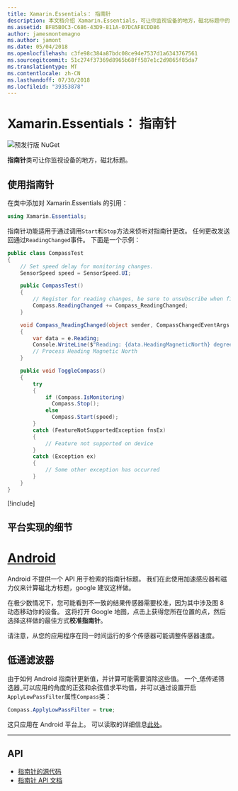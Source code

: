 ```yaml
---
title: Xamarin.Essentials： 指南针
description: 本文档介绍 Xamarin.Essentials，可让你监视设备的地方，磁北标题中的 Compass 类。
ms.assetid: BF85B0C3-C686-43D9-811A-07DCAF8CDD86
author: jamesmontemagno
ms.author: jamont
ms.date: 05/04/2018
ms.openlocfilehash: c3fe98c384a87bdc08ce94e7537d1a6343767561
ms.sourcegitcommit: 51c274f37369d8965b68ff587e1c2d9865f85da7
ms.translationtype: MT
ms.contentlocale: zh-CN
ms.lasthandoff: 07/30/2018
ms.locfileid: "39353878"
---
```

# <a name="xamarinessentials-compass"></a>Xamarin.Essentials： 指南针

![预发行版 NuGet](~/media/shared/pre-release.png)

**指南针**类可让你监视设备的地方，磁北标题。

## <a name="using-compass"></a>使用指南针

在类中添加对 Xamarin.Essentials 的引用：

```csharp
using Xamarin.Essentials;
```

指南针功能适用于通过调用`Start`和`Stop`方法来侦听对指南针更改。 任何更改发送回通过`ReadingChanged`事件。 下面是一个示例：

```csharp
public class CompassTest
{
    // Set speed delay for monitoring changes.
    SensorSpeed speed = SensorSpeed.UI;

    public CompassTest()
    {
        // Register for reading changes, be sure to unsubscribe when finished
        Compass.ReadingChanged += Compass_ReadingChanged;
    }

    void Compass_ReadingChanged(object sender, CompassChangedEventArgs e)
    {
        var data = e.Reading;
        Console.WriteLine($"Reading: {data.HeadingMagneticNorth} degrees");
        // Process Heading Magnetic North
    }

    public void ToggleCompass()
    {
        try
        {
            if (Compass.IsMonitoring)
              Compass.Stop();
            else
              Compass.Start(speed);
        }
        catch (FeatureNotSupportedException fnsEx)
        {
            // Feature not supported on device
        }
        catch (Exception ex)
        {
            // Some other exception has occurred
        }
    }
}
```

[!include[](~/essentials/includes/sensor-speed.md)]

## <a name="platform-implementation-specifics"></a>平台实现的细节

# <a name="androidtabandroid"></a>[Android](#tab/android)

Android 不提供一个 API 用于检索的指南针标题。 我们在此使用加速感应器和磁力仪来计算磁北方标题，google 建议这样做。

在极少数情况下，您可能看到不一致的结果传感器需要校准，因为其中涉及图 8 动态移动你的设备。 这将打开 Google 地图，点击上获得您所在位置的点，然后选择这样做的最佳方式**校准指南针**。

请注意，从您的应用程序在同一时间运行的多个传感器可能调整传感器速度。

## <a name="low-pass-filter"></a>低通滤波器

由于如何 Android 指南针更新值，并计算可能需要消除这些值。 一个_低传递筛选器_可以应用的角度的正弦和余弦值求平均值，并可以通过设置开启`ApplyLowPassFilter`属性`Compass`类：

```csharp
Compass.ApplyLowPassFilter = true;
```

这只应用在 Android 平台上。 可以读取的详细信息[此处](https://github.com/xamarin/Essentials/pull/354#issuecomment-405316860)。

--------------

## <a name="api"></a>API

- [指南针的源代码](https://github.com/xamarin/Essentials/tree/master/Xamarin.Essentials/Compass)
- [指南针 API 文档](xref:Xamarin.Essentials.Compass)
